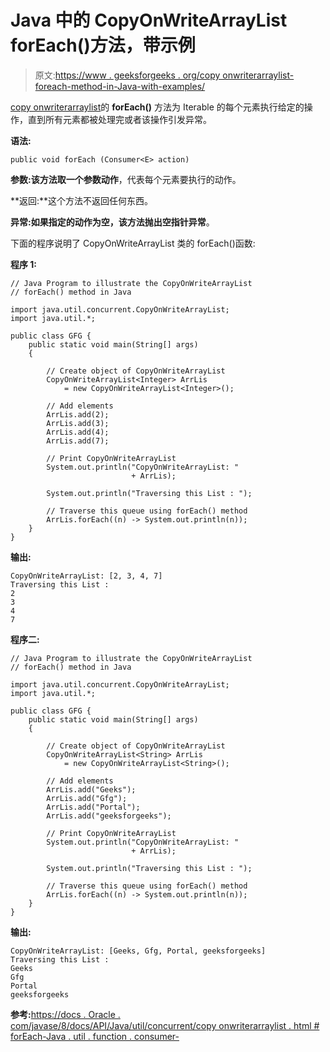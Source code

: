 # Java 中的 CopyOnWriteArrayList forEach()方法，带示例

> 原文:[https://www . geeksforgeeks . org/copy onwriterarraylist-foreach-method-in-Java-with-examples/](https://www.geeksforgeeks.org/copyonwritearraylist-foreach-method-in-java-with-examples/)

[copy onwriterarraylist](https://www.geeksforgeeks.org/copyonwritearraylist-in-java/)的 **forEach()** 方法为 Iterable 的每个元素执行给定的操作，直到所有元素都被处理完或者该操作引发异常。

**语法:**

```
public void forEach (Consumer<E> action)
```

**参数:**该方法取一个参数**动作**，代表每个元素要执行的动作。

**返回:**这个方法不返回任何东西。

**异常:**如果指定的动作为空，该方法抛出**空指针异常**。

下面的程序说明了 CopyOnWriteArrayList 类的 forEach()函数:

**程序 1:**

```
// Java Program to illustrate the CopyOnWriteArrayList
// forEach() method in Java

import java.util.concurrent.CopyOnWriteArrayList;
import java.util.*;

public class GFG {
    public static void main(String[] args)
    {

        // Create object of CopyOnWriteArrayList
        CopyOnWriteArrayList<Integer> ArrLis
            = new CopyOnWriteArrayList<Integer>();

        // Add elements
        ArrLis.add(2);
        ArrLis.add(3);
        ArrLis.add(4);
        ArrLis.add(7);

        // Print CopyOnWriteArrayList
        System.out.println("CopyOnWriteArrayList: "
                           + ArrLis);

        System.out.println("Traversing this List : ");

        // Traverse this queue using forEach() method
        ArrLis.forEach((n) -> System.out.println(n));
    }
}
```

**输出:**

```
CopyOnWriteArrayList: [2, 3, 4, 7]
Traversing this List : 
2
3
4
7

```

**程序二:**

```
// Java Program to illustrate the CopyOnWriteArrayList
// forEach() method in Java

import java.util.concurrent.CopyOnWriteArrayList;
import java.util.*;

public class GFG {
    public static void main(String[] args)
    {

        // Create object of CopyOnWriteArrayList
        CopyOnWriteArrayList<String> ArrLis
            = new CopyOnWriteArrayList<String>();

        // Add elements
        ArrLis.add("Geeks");
        ArrLis.add("Gfg");
        ArrLis.add("Portal");
        ArrLis.add("geeksforgeeks");

        // Print CopyOnWriteArrayList
        System.out.println("CopyOnWriteArrayList: "
                           + ArrLis);

        System.out.println("Traversing this List : ");

        // Traverse this queue using forEach() method
        ArrLis.forEach((n) -> System.out.println(n));
    }
}
```

**输出:**

```
CopyOnWriteArrayList: [Geeks, Gfg, Portal, geeksforgeeks]
Traversing this List : 
Geeks
Gfg
Portal
geeksforgeeks

```

**参考:**[https://docs . Oracle . com/javase/8/docs/API/Java/util/concurrent/copy onwriterarraylist . html # forEach-Java . util . function . consumer-](https://docs.oracle.com/javase/8/docs/api/java/util/concurrent/CopyOnWriteArrayList.html#forEach-java.util.function.Consumer-)